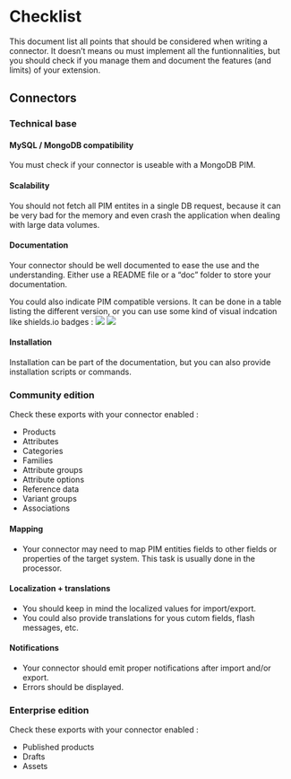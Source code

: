 # Checklist
This document list all points that should be considered when writing a connector.
It doesn’t means ou must implement all the funtionnalities, but you should check if you manage them
and document the features (and limits) of your extension.

## Connectors

### Technical base

#### MySQL / MongoDB compatibility
You must check if your connector is useable with a MongoDB PIM.

#### Scalability
You should not fetch all PIM entites in a single DB request, because it can be very bad for the memory and even crash the application when dealing with large data volumes.

#### Documentation
Your connector should be well documented to ease the use and the understanding.
Either use a README file or a “doc” folder to store your documentation.

You could also indicate PIM compatible versions. It can be done in a table listing the different version, or you can use some kind of visual indcation like shields.io badges :
![](https://img.shields.io/badge/Pim%20community-1.3-green.svg)
![](https://img.shields.io/badge/Pim%20enterprise-1.3-red.svg)

#### Installation
Installation can be part of the documentation, but you can also provide installation scripts or commands.

### Community edition
Check these exports with your connector enabled :
- Products
- Attributes
- Categories
- Families
- Attribute groups
- Attribute options
- Reference data
- Variant groups
- Associations

#### Mapping
- Your connector may need to map PIM entities fields to other fields or properties of the target system. This task is usually done in the processor.

#### Localization + translations
- You should keep in mind the localized values for import/export.
- You could also provide translations for yous cutom fields, flash messages, etc.

#### Notifications
- Your connector should emit proper notifications after import and/or export.
- Errors should be displayed.

### Enterprise edition

Check these exports with your connector enabled :
- Published products
- Drafts
- Assets
